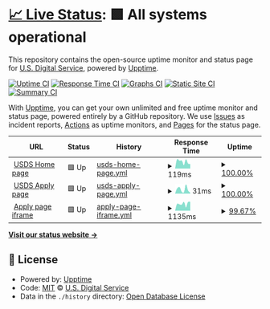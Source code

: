 # [📈 Live Status](https://usds.github.io/uptime-monitoring): <!--live status--> **🟩 All systems operational**

This repository contains the open-source uptime monitor and status page for [U.S. Digital Service](https://www.usds.gov), powered by [Upptime](https://github.com/upptime/upptime).

[![Uptime CI](https://github.com/usds/uptime-monitoring/workflows/Uptime%20CI/badge.svg)](https://github.com/usds/uptime-monitoring/actions?query=workflow%3A%22Uptime+CI%22)
[![Response Time CI](https://github.com/usds/uptime-monitoring/workflows/Response%20Time%20CI/badge.svg)](https://github.com/usds/uptime-monitoring/actions?query=workflow%3A%22Response+Time+CI%22)
[![Graphs CI](https://github.com/usds/uptime-monitoring/workflows/Graphs%20CI/badge.svg)](https://github.com/usds/uptime-monitoring/actions?query=workflow%3A%22Graphs+CI%22)
[![Static Site CI](https://github.com/usds/uptime-monitoring/workflows/Static%20Site%20CI/badge.svg)](https://github.com/usds/uptime-monitoring/actions?query=workflow%3A%22Static+Site+CI%22)
[![Summary CI](https://github.com/usds/uptime-monitoring/workflows/Summary%20CI/badge.svg)](https://github.com/usds/uptime-monitoring/actions?query=workflow%3A%22Summary+CI%22)

With [Upptime](https://upptime.js.org), you can get your own unlimited and free uptime monitor and status page, powered entirely by a GitHub repository. We use [Issues](https://github.com/usds/uptime-monitoring/issues) as incident reports, [Actions](https://github.com/usds/uptime-monitoring/actions) as uptime monitors, and [Pages](https://usds.github.io/uptime-monitoring) for the status page.

<!--start: status pages-->
<!-- This summary is generated by Upptime (https://github.com/upptime/upptime) -->
<!-- Do not edit this manually, your changes will be overwritten -->
<!-- prettier-ignore -->
| URL | Status | History | Response Time | Uptime |
| --- | ------ | ------- | ------------- | ------ |
| <img alt="" src="https://icons.duckduckgo.com/ip3/www.usds.gov.ico" height="13"> [USDS Home page](https://www.usds.gov/) | 🟩 Up | [usds-home-page.yml](https://github.com/usds/uptime-monitoring/commits/HEAD/history/usds-home-page.yml) | <details><summary><img alt="Response time graph" src="./graphs/usds-home-page/response-time-week.png" height="20"> 119ms</summary><br><a href="https://usds.github.io/uptime-monitoring/history/usds-home-page"><img alt="Response time 128" src="https://img.shields.io/endpoint?url=https%3A%2F%2Fraw.githubusercontent.com%2Fusds%2Fuptime-monitoring%2FHEAD%2Fapi%2Fusds-home-page%2Fresponse-time.json"></a><br><a href="https://usds.github.io/uptime-monitoring/history/usds-home-page"><img alt="24-hour response time 77" src="https://img.shields.io/endpoint?url=https%3A%2F%2Fraw.githubusercontent.com%2Fusds%2Fuptime-monitoring%2FHEAD%2Fapi%2Fusds-home-page%2Fresponse-time-day.json"></a><br><a href="https://usds.github.io/uptime-monitoring/history/usds-home-page"><img alt="7-day response time 119" src="https://img.shields.io/endpoint?url=https%3A%2F%2Fraw.githubusercontent.com%2Fusds%2Fuptime-monitoring%2FHEAD%2Fapi%2Fusds-home-page%2Fresponse-time-week.json"></a><br><a href="https://usds.github.io/uptime-monitoring/history/usds-home-page"><img alt="30-day response time 130" src="https://img.shields.io/endpoint?url=https%3A%2F%2Fraw.githubusercontent.com%2Fusds%2Fuptime-monitoring%2FHEAD%2Fapi%2Fusds-home-page%2Fresponse-time-month.json"></a><br><a href="https://usds.github.io/uptime-monitoring/history/usds-home-page"><img alt="1-year response time 128" src="https://img.shields.io/endpoint?url=https%3A%2F%2Fraw.githubusercontent.com%2Fusds%2Fuptime-monitoring%2FHEAD%2Fapi%2Fusds-home-page%2Fresponse-time-year.json"></a></details> | <details><summary><a href="https://usds.github.io/uptime-monitoring/history/usds-home-page">100.00%</a></summary><a href="https://usds.github.io/uptime-monitoring/history/usds-home-page"><img alt="All-time uptime 100.00%" src="https://img.shields.io/endpoint?url=https%3A%2F%2Fraw.githubusercontent.com%2Fusds%2Fuptime-monitoring%2FHEAD%2Fapi%2Fusds-home-page%2Fuptime.json"></a><br><a href="https://usds.github.io/uptime-monitoring/history/usds-home-page"><img alt="24-hour uptime 100.00%" src="https://img.shields.io/endpoint?url=https%3A%2F%2Fraw.githubusercontent.com%2Fusds%2Fuptime-monitoring%2FHEAD%2Fapi%2Fusds-home-page%2Fuptime-day.json"></a><br><a href="https://usds.github.io/uptime-monitoring/history/usds-home-page"><img alt="7-day uptime 100.00%" src="https://img.shields.io/endpoint?url=https%3A%2F%2Fraw.githubusercontent.com%2Fusds%2Fuptime-monitoring%2FHEAD%2Fapi%2Fusds-home-page%2Fuptime-week.json"></a><br><a href="https://usds.github.io/uptime-monitoring/history/usds-home-page"><img alt="30-day uptime 100.00%" src="https://img.shields.io/endpoint?url=https%3A%2F%2Fraw.githubusercontent.com%2Fusds%2Fuptime-monitoring%2FHEAD%2Fapi%2Fusds-home-page%2Fuptime-month.json"></a><br><a href="https://usds.github.io/uptime-monitoring/history/usds-home-page"><img alt="1-year uptime 100.00%" src="https://img.shields.io/endpoint?url=https%3A%2F%2Fraw.githubusercontent.com%2Fusds%2Fuptime-monitoring%2FHEAD%2Fapi%2Fusds-home-page%2Fuptime-year.json"></a></details>
| <img alt="" src="https://icons.duckduckgo.com/ip3/www.usds.gov.ico" height="13"> [USDS Apply page](https://www.usds.gov/apply) | 🟩 Up | [usds-apply-page.yml](https://github.com/usds/uptime-monitoring/commits/HEAD/history/usds-apply-page.yml) | <details><summary><img alt="Response time graph" src="./graphs/usds-apply-page/response-time-week.png" height="20"> 31ms</summary><br><a href="https://usds.github.io/uptime-monitoring/history/usds-apply-page"><img alt="Response time 56" src="https://img.shields.io/endpoint?url=https%3A%2F%2Fraw.githubusercontent.com%2Fusds%2Fuptime-monitoring%2FHEAD%2Fapi%2Fusds-apply-page%2Fresponse-time.json"></a><br><a href="https://usds.github.io/uptime-monitoring/history/usds-apply-page"><img alt="24-hour response time 6" src="https://img.shields.io/endpoint?url=https%3A%2F%2Fraw.githubusercontent.com%2Fusds%2Fuptime-monitoring%2FHEAD%2Fapi%2Fusds-apply-page%2Fresponse-time-day.json"></a><br><a href="https://usds.github.io/uptime-monitoring/history/usds-apply-page"><img alt="7-day response time 31" src="https://img.shields.io/endpoint?url=https%3A%2F%2Fraw.githubusercontent.com%2Fusds%2Fuptime-monitoring%2FHEAD%2Fapi%2Fusds-apply-page%2Fresponse-time-week.json"></a><br><a href="https://usds.github.io/uptime-monitoring/history/usds-apply-page"><img alt="30-day response time 47" src="https://img.shields.io/endpoint?url=https%3A%2F%2Fraw.githubusercontent.com%2Fusds%2Fuptime-monitoring%2FHEAD%2Fapi%2Fusds-apply-page%2Fresponse-time-month.json"></a><br><a href="https://usds.github.io/uptime-monitoring/history/usds-apply-page"><img alt="1-year response time 56" src="https://img.shields.io/endpoint?url=https%3A%2F%2Fraw.githubusercontent.com%2Fusds%2Fuptime-monitoring%2FHEAD%2Fapi%2Fusds-apply-page%2Fresponse-time-year.json"></a></details> | <details><summary><a href="https://usds.github.io/uptime-monitoring/history/usds-apply-page">100.00%</a></summary><a href="https://usds.github.io/uptime-monitoring/history/usds-apply-page"><img alt="All-time uptime 100.00%" src="https://img.shields.io/endpoint?url=https%3A%2F%2Fraw.githubusercontent.com%2Fusds%2Fuptime-monitoring%2FHEAD%2Fapi%2Fusds-apply-page%2Fuptime.json"></a><br><a href="https://usds.github.io/uptime-monitoring/history/usds-apply-page"><img alt="24-hour uptime 100.00%" src="https://img.shields.io/endpoint?url=https%3A%2F%2Fraw.githubusercontent.com%2Fusds%2Fuptime-monitoring%2FHEAD%2Fapi%2Fusds-apply-page%2Fuptime-day.json"></a><br><a href="https://usds.github.io/uptime-monitoring/history/usds-apply-page"><img alt="7-day uptime 100.00%" src="https://img.shields.io/endpoint?url=https%3A%2F%2Fraw.githubusercontent.com%2Fusds%2Fuptime-monitoring%2FHEAD%2Fapi%2Fusds-apply-page%2Fuptime-week.json"></a><br><a href="https://usds.github.io/uptime-monitoring/history/usds-apply-page"><img alt="30-day uptime 100.00%" src="https://img.shields.io/endpoint?url=https%3A%2F%2Fraw.githubusercontent.com%2Fusds%2Fuptime-monitoring%2FHEAD%2Fapi%2Fusds-apply-page%2Fuptime-month.json"></a><br><a href="https://usds.github.io/uptime-monitoring/history/usds-apply-page"><img alt="1-year uptime 100.00%" src="https://img.shields.io/endpoint?url=https%3A%2F%2Fraw.githubusercontent.com%2Fusds%2Fuptime-monitoring%2FHEAD%2Fapi%2Fusds-apply-page%2Fuptime-year.json"></a></details>
| <img alt="" src="https://icons.duckduckgo.com/ip3/eop-fra.secure.force.com.ico" height="13"> [Apply page iframe](https://eop-fra.secure.force.com/digitalservice/) | 🟩 Up | [apply-page-iframe.yml](https://github.com/usds/uptime-monitoring/commits/HEAD/history/apply-page-iframe.yml) | <details><summary><img alt="Response time graph" src="./graphs/apply-page-iframe/response-time-week.png" height="20"> 1135ms</summary><br><a href="https://usds.github.io/uptime-monitoring/history/apply-page-iframe"><img alt="Response time 1156" src="https://img.shields.io/endpoint?url=https%3A%2F%2Fraw.githubusercontent.com%2Fusds%2Fuptime-monitoring%2FHEAD%2Fapi%2Fapply-page-iframe%2Fresponse-time.json"></a><br><a href="https://usds.github.io/uptime-monitoring/history/apply-page-iframe"><img alt="24-hour response time 1407" src="https://img.shields.io/endpoint?url=https%3A%2F%2Fraw.githubusercontent.com%2Fusds%2Fuptime-monitoring%2FHEAD%2Fapi%2Fapply-page-iframe%2Fresponse-time-day.json"></a><br><a href="https://usds.github.io/uptime-monitoring/history/apply-page-iframe"><img alt="7-day response time 1135" src="https://img.shields.io/endpoint?url=https%3A%2F%2Fraw.githubusercontent.com%2Fusds%2Fuptime-monitoring%2FHEAD%2Fapi%2Fapply-page-iframe%2Fresponse-time-week.json"></a><br><a href="https://usds.github.io/uptime-monitoring/history/apply-page-iframe"><img alt="30-day response time 1117" src="https://img.shields.io/endpoint?url=https%3A%2F%2Fraw.githubusercontent.com%2Fusds%2Fuptime-monitoring%2FHEAD%2Fapi%2Fapply-page-iframe%2Fresponse-time-month.json"></a><br><a href="https://usds.github.io/uptime-monitoring/history/apply-page-iframe"><img alt="1-year response time 1156" src="https://img.shields.io/endpoint?url=https%3A%2F%2Fraw.githubusercontent.com%2Fusds%2Fuptime-monitoring%2FHEAD%2Fapi%2Fapply-page-iframe%2Fresponse-time-year.json"></a></details> | <details><summary><a href="https://usds.github.io/uptime-monitoring/history/apply-page-iframe">99.67%</a></summary><a href="https://usds.github.io/uptime-monitoring/history/apply-page-iframe"><img alt="All-time uptime 99.96%" src="https://img.shields.io/endpoint?url=https%3A%2F%2Fraw.githubusercontent.com%2Fusds%2Fuptime-monitoring%2FHEAD%2Fapi%2Fapply-page-iframe%2Fuptime.json"></a><br><a href="https://usds.github.io/uptime-monitoring/history/apply-page-iframe"><img alt="24-hour uptime 97.71%" src="https://img.shields.io/endpoint?url=https%3A%2F%2Fraw.githubusercontent.com%2Fusds%2Fuptime-monitoring%2FHEAD%2Fapi%2Fapply-page-iframe%2Fuptime-day.json"></a><br><a href="https://usds.github.io/uptime-monitoring/history/apply-page-iframe"><img alt="7-day uptime 99.67%" src="https://img.shields.io/endpoint?url=https%3A%2F%2Fraw.githubusercontent.com%2Fusds%2Fuptime-monitoring%2FHEAD%2Fapi%2Fapply-page-iframe%2Fuptime-week.json"></a><br><a href="https://usds.github.io/uptime-monitoring/history/apply-page-iframe"><img alt="30-day uptime 99.92%" src="https://img.shields.io/endpoint?url=https%3A%2F%2Fraw.githubusercontent.com%2Fusds%2Fuptime-monitoring%2FHEAD%2Fapi%2Fapply-page-iframe%2Fuptime-month.json"></a><br><a href="https://usds.github.io/uptime-monitoring/history/apply-page-iframe"><img alt="1-year uptime 99.96%" src="https://img.shields.io/endpoint?url=https%3A%2F%2Fraw.githubusercontent.com%2Fusds%2Fuptime-monitoring%2FHEAD%2Fapi%2Fapply-page-iframe%2Fuptime-year.json"></a></details>

<!--end: status pages-->

[**Visit our status website →**](https://usds.github.io/uptime-monitoring)

## 📄 License

- Powered by: [Upptime](https://github.com/upptime/upptime)
- Code: [MIT](./LICENSE) © [U.S. Digital Service](https://www.usds.gov)
- Data in the `./history` directory: [Open Database License](https://opendatacommons.org/licenses/odbl/1-0/)
